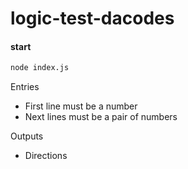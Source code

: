 # logic-test-dacodes

#### start
```bash
node index.js
```

Entries
 - First line must be a number
 - Next lines must be a pair of numbers
 
 Outputs
  - Directions
